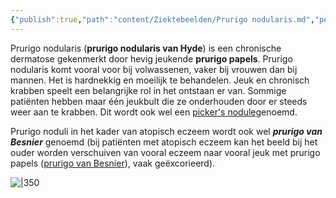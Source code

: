 ```yaml
---
{"publish":true,"path":"content/Ziektebeelden/Prurigo nodularis.md","permalink":"/content/ziektebeelden/prurigo-nodularis/","title":"Prurigo nodularis","tags":["Dermatologie/Inflammatoire_dermatosen","Ziektebeeld"]}
---
```




Prurigo nodularis (**prurigo nodularis van Hyde**) is een chronische dermatose gekenmerkt door hevig jeukende **prurigo papels**. Prurigo nodularis komt vooral voor bij volwassenen, vaker bij vrouwen dan bij mannen. Het is hardnekkig en moeilijk te behandelen. Jeuk en chronisch krabben speelt een belangrijke rol in het ontstaan er van. Sommige patiënten hebben maar één jeukbult die ze onderhouden door er steeds weer aan te krabben. Dit wordt ook wel een [picker's nodule](https://www.huidziekten.nl/zakboek/dermatosen/ptxt/PickersNodule.htm)genoemd.  

Prurigo noduli in het kader van atopisch eczeem wordt ook wel **_prurigo van Besnier_** genoemd (bij patiënten met atopisch eczeem kan het beeld bij het ouder worden verschuiven van vooral eczeem naar vooral jeuk met prurigo papels ([prurigo van Besnier](https://www.huidziekten.nl/zakboek/dermatosen/ptxt/PrurigoBesnier.htm)), vaak geëxcorieerd).


![|350](https://i.imgur.com/R8h2qFW.png)
